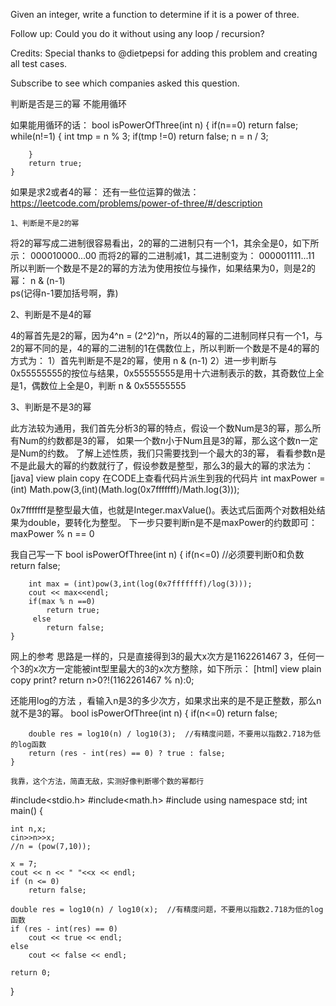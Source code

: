 Given an integer, write a function to determine if it is a power of three.

Follow up:
Could you do it without using any loop / recursion?

Credits:
Special thanks to @dietpepsi for adding this problem and creating all test cases.

Subscribe to see which companies asked this question.

判断是否是三的幂
不能用循环


如果能用循环的话：
 bool isPowerOfThree(int n) {
        if(n==0)
           return false;
        while(n!=1)
        {
        int tmp = n % 3;
          if(tmp !=0)
            return false;
        n = n / 3;
           
        }
        return true;
    }
	
如果是求2或者4的幂：	
还有一些位运算的做法：
	https://leetcode.com/problems/power-of-three/#/description
	
	1、判断是不是2的幂

将2的幂写成二进制很容易看出，2的幂的二进制只有一个1，其余全是0，如下所示：
000010000...00
而将2的幂的二进制减1，其二进制变为：
000001111...11
所以判断一个数是不是2的幂的方法为使用按位与操作，如果结果为0，则是2的幂：
n & (n-1)   
ps(记得n-1要加括号啊，靠)

2、判断是不是4的幂

4的幂首先是2的幂，因为4^n = (2^2)^n，所以4的幂的二进制同样只有一个1，与2的幂不同的是，4的幂的二进制的1在偶数位上，所以判断一个数是不是4的幂的方式为：
1）首先判断是不是2的幂，使用 n & (n-1)
2）进一步判断与0x55555555的按位与结果，0x55555555是用十六进制表示的数，其奇数位上全是1，偶数位上全是0，判断 n & 0x55555555

3、判断是不是3的幂

此方法较为通用，我们首先分析3的幂的特点，假设一个数Num是3的幂，那么所有Num的约数都是3的幂，
如果一个数n小于Num且是3的幂，那么这个数n一定是Num的约数。
了解上述性质，我们只需要找到一个最大的3的幂，
看看参数n是不是此最大的幂的约数就行了，假设参数是整型，那么3的最大的幂的求法为：
[java] view plain copy 在CODE上查看代码片派生到我的代码片
int maxPower = (int) Math.pow(3,(int)(Math.log(0x7fffffff)/Math.log(3)));  

0x7fffffff是整型最大值，也就是Integer.maxValue()。表达式后面两个对数相处结果为double，要转化为整型。
下一步只要判断n是不是maxPower的约数即可：
maxPower % n == 0 

我自己写一下
 bool isPowerOfThree(int n) {
       if(n<=0)   //必须要判断0和负数
           return false;
        
        int max = (int)pow(3,int(log(0x7fffffff)/log(3)));
        cout << max<<endl;
        if(max % n ==0)
            return true;
         else
            return false;
    }
	
	
网上的参考   思路是一样的，只是直接得到3的最大x次方是1162261467
3，任何一个3的x次方一定能被int型里最大的3的x次方整除，如下所示：
[html] view plain copy print?
return n>0?!(1162261467 % n):0; 



还能用log的方法 ，看输入n是3的多少次方，如果求出来的是不是正整数，那么n就不是3的幂。
  bool isPowerOfThree(int n) {
       if(n<=0)
           return false;
        
        double res = log10(n) / log10(3);  //有精度问题，不要用以指数2.718为低的log函数  
        return (res - int(res) == 0) ? true : false;  
    }
	
	我靠，这个方法，简直无敌，实测好像判断哪个数的幂都行

#include<stdio.h>
#include<math.h>
#include<iostream>
using namespace std;
int main()
{    

	int n,x;
	cin>>n>>x;
	//n = (pow(7,10));
	
	x = 7;
	cout << n << " "<<x << endl;
	if (n <= 0)
		return false;

	double res = log10(n) / log10(x);  //有精度问题，不要用以指数2.718为低的log函数  
	if (res - int(res) == 0)
		cout << true << endl;
	else
		cout << false << endl;

	return 0;

}
